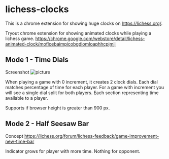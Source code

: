 # lichess-clocks
This is a chrome extension for showing huge clocks on https://lichess.org/.

Tryout chrome extension for showing animated clocks while playing a lichess game.
https://chrome.google.com/webstore/detail/lichess-animated-clock/moflcebaimpicobgdlomloaphhcpjmji

## Mode 1 - Time Dials
Screenshot
![picture](shot.png)

When playing a game with 0 increment, it creates 2 clock dials. Each dial matches percentage of time for each player.
For a game with increment you will see a single dial split for both players. Each section representing time available to a player.

Supports if browser height is greater than 900 px.

## Mode 2 - Half Seesaw Bar
Concept https://lichess.org/forum/lichess-feedback/game-improvement-new-time-bar

Indicator grows for player with more time. Nothing for opponent.

